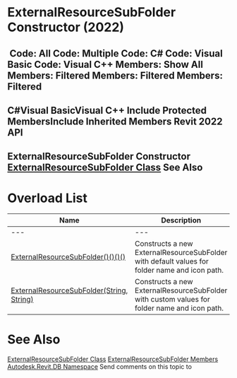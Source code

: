 # ExternalResourceSubFolder Constructor (2022)

﻿
 Code: All Code: Multiple Code: C# Code: Visual Basic Code: Visual C++  Members: Show All Members: Filtered Members: Filtered Members: Filtered   
---  
C#Visual BasicVisual C++
Include Protected MembersInclude Inherited Members
Revit 2022 API  
---  
ExternalResourceSubFolder Constructor   
[ExternalResourceSubFolder Class](b9b20e80-9af0-557b-7a3e-a35168c5eab0.md "ExternalResourceSubFolder Class") See Also  
---  
# Overload List
| Name | Description |
| --- | --- |
| --- | --- | --- |
| [ExternalResourceSubFolder()()()()](98b2130e-ab7c-2c43-97de-d1e125ba6b7e.md "ExternalResourceSubFolder Constructor") | Constructs a new ExternalResourceSubFolder with default values for folder name and icon path. |
| [ExternalResourceSubFolder(String, String)](eda4042b-29ea-82ef-5a41-11456428aff9.md "ExternalResourceSubFolder Constructor \(String, String\)") | Constructs a new ExternalResourceSubFolder with custom values for folder name and icon path. |

# See Also
[ExternalResourceSubFolder Class](b9b20e80-9af0-557b-7a3e-a35168c5eab0.md "ExternalResourceSubFolder Class")
[ExternalResourceSubFolder Members](aa445af7-b5f6-ab25-4552-b9a5462a5a64.md "ExternalResourceSubFolder Members")
[Autodesk.Revit.DB Namespace](87546ba7-461b-c646-cbb1-2cb8f5bff8b2.md "Autodesk.Revit.DB Namespace")
Send comments on this topic to 